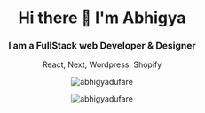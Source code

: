 <div align="center">
  <h1>Hi there 👋 I'm Abhigya</h1>
  <h3>I am a FullStack web Developer & Designer</h3>
  <p>React, Next, Wordpress, Shopify</p>
  <p><img src="https://komarev.com/ghpvc/?username=abhigyadufare&style=for-the-badge" alt="abhigyadufare" /></p>
<p><img src="https://github-readme-stats.vercel.app/api/top-langs?username=abhigyadufare&show_icons=true&locale=en&layout=compact" alt="abhigyadufare" /></p>
</div>

<!--
**abhigyadufare/abhigyadufare** is a ✨ _special_ ✨ repository because its `README.md` (this file) appears on your GitHub profile.

Here are some ideas to get you started:

- 🔭 I’m currently working on ...
- 🌱 I’m currently learning ...
- 👯 I’m looking to collaborate on ...
- 🤔 I’m looking for help with ...
- 💬 Ask me about ...
- 📫 How to reach me: ...
- 😄 Pronouns: ...
- ⚡ Fun fact: ...
-->
